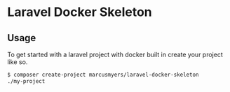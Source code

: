 # Laravel Docker Skeleton

## Usage

To get started with a laravel project with docker built in create your
project like so.

```bash
$ composer create-project marcusmyers/laravel-docker-skeleton
./my-project
```


